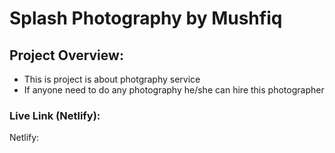 # Splash Photography by Mushfiq
## Project Overview:

- This is project is about photgraphy service
- If anyone need to do any photography he/she can hire this photographer

### Live Link (Netlify):

Netlify: []()